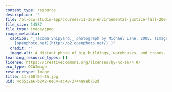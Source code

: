 ```yaml
---
content_type: resource
description: ''
file: /ol-ocw-studio-app/courses/11-368-environmental-justice-fall-2004/4c5532a6b2420e54ac482744a9ab752d_11-368f04-th.jpg
file_size: 14587
file_type: image/jpeg
image_metadata:
  caption: "_Tacoma Shipyard,_ photograph by Michael Lane, 2005. (Image courtesy of\_\
    [openphoto.net](http://o2.openphoto.net/).)"
  credit: ''
  image-alt: A distant photo of big buildings, warehouses, and cranes.
learning_resource_types: []
license: https://creativecommons.org/licenses/by-nc-sa/4.0/
ocw_type: OCWImage
resourcetype: Image
title: 11-368f04-th.jpg
uid: 4c5532a6-b242-0e54-ac48-2744a9ab752d
---
```

